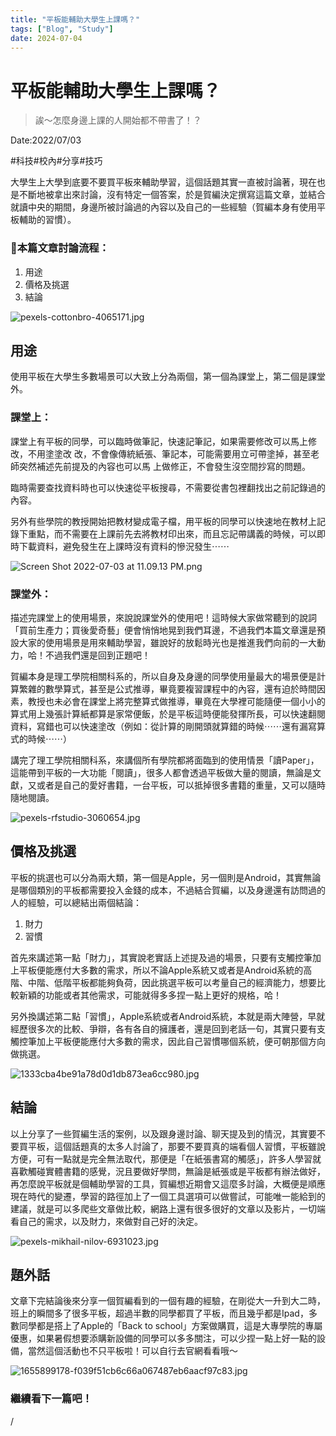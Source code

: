 ```yaml
---
title: "平板能輔助大學生上課嗎？"
tags: ["Blog", "Study"]
date: 2024-07-04
---
```

# 平板能輔助大學生上課嗎？

> 誒～怎麼身邊上課的人開始都不帶書了！？
> 

Date:2022/07/03

#科技#校內#分享#技巧

大學生上大學到底要不要買平板來輔助學習，這個話題其實一直被討論著，現在也是不斷地被拿出來討論，沒有特定一個答案，於是賀編決定撰寫這篇文章，並結合就讀中央的期間，身邊所被討論過的內容以及自己的一些經驗（賀編本身有使用平板輔助的習慣）。

### 🧸本篇文章討論流程：

1. 用途
2. 價格及挑選
3. 結論

![pexels-cottonbro-4065171.jpg](https://github.com/NCU-FRESH/2024-blog/blob/main/%E5%B9%B3%E6%9D%BF%E8%83%BD%E8%BC%94%E5%8A%A9%E5%A4%A7%E5%AD%B8%E7%94%9F%E4%B8%8A%E8%AA%B2%E5%97%8E%EF%BC%9F/pexels-cottonbro-4065171.jpg?raw=true)

## 用途

使用平板在大學生多數場景可以大致上分為兩個，第一個為課堂上，第二個是課堂外。

### 課堂上：

課堂上有平板的同學，可以臨時做筆記，快速記筆記，如果需要修改可以馬上修改，不用塗塗改      改，不會像傳統紙張、筆記本，可能需要用立可帶塗掉，甚至老師突然補述先前提及的內容也可以馬  上做修正，不會發生沒空間抄寫的問題。

臨時需要查找資料時也可以快速從平板搜尋，不需要從書包裡翻找出之前記錄過的內容。

另外有些學院的教授開始把教材變成電子檔，用平板的同學可以快速地在教材上記錄下重點，而不需要在上課前先去將教材印出來，而且忘記帶講義的時候，可以即時下載資料，避免發生在上課時沒有資料的慘況發生⋯⋯

![Screen Shot 2022-07-03 at 11.09.13 PM.png](https://github.com/NCU-FRESH/2024-blog/blob/main/%E5%B9%B3%E6%9D%BF%E8%83%BD%E8%BC%94%E5%8A%A9%E5%A4%A7%E5%AD%B8%E7%94%9F%E4%B8%8A%E8%AA%B2%E5%97%8E%EF%BC%9F/Screen_Shot_2022-07-03_at_11.09.13_PM.png?raw=true)

### 課堂外：

描述完課堂上的使用場景，來說說課堂外的使用吧！這時候大家做常聽到的說詞「買前生產力；買後愛奇藝」便會悄悄地晃到我們耳邊，不過我們本篇文章還是預設大家的使用場景是用來輔助學習，雖說好的放鬆時光也是推進我們向前的一大動力，哈！不過我們還是回到正題吧！

賀編本身是理工學院相關科系的，所以自身及身邊的同學使用量最大的場景便是計算繁雜的數學算式，甚至是公式推導，畢竟要複習課程中的內容，還有迫於時間因素，教授也未必會在課堂上將完整算式做推導，畢竟在大學裡可能隨便一個小小的算式用上幾張計算紙都算是家常便飯，於是平板這時便能發揮所長，可以快速翻閱資料，寫錯也可以快速塗改（例如：從計算的剛開頭就算錯的時候⋯⋯還有漏寫算式的時候⋯⋯）

講完了理工學院相關科系，來講個所有學院都將面臨到的使用情景「讀Paper」，這能帶到平板的一大功能「閱讀」，很多人都會透過平板做大量的閱讀，無論是文獻，又或者是自己的愛好書籍，一台平板，可以抵掉很多書籍的重量，又可以隨時隨地閱讀。

![pexels-rfstudio-3060654.jpg](https://github.com/NCU-FRESH/2024-blog/blob/main/%E5%B9%B3%E6%9D%BF%E8%83%BD%E8%BC%94%E5%8A%A9%E5%A4%A7%E5%AD%B8%E7%94%9F%E4%B8%8A%E8%AA%B2%E5%97%8E%EF%BC%9F/pexels-rfstudio-3060654.jpg?raw=true)

## 價格及挑選

平板的挑選也可以分為兩大類，第一個是Apple，另一個則是Android，其實無論是哪個類別的平板都需要投入金錢的成本，不過結合賀編，以及身邊還有訪問過的人的經驗，可以總結出兩個結論：

1. 財力
2. 習慣

首先來講述第一點「財力」，其實說老實話上述提及過的場景，只要有支觸控筆加上平板便能應付大多數的需求，所以不論Apple系統又或者是Android系統的高階、中階、低階平板都能夠負荷，因此挑選平板可以考量自己的經濟能力，想要比較新穎的功能或者其他需求，可能就得多多捏一點上更好的規格，哈！

另外換講述第二點「習慣」，Apple系統或者Android系統，本就是兩大陣營，早就經歷很多次的比較、爭辯，各有各自的擁護者，還是回到老話一句，其實只要有支觸控筆加上平板便能應付大多數的需求，因此自己習慣哪個系統，便可朝那個方向做挑選。

![1333cba4be91a78d0d1db873ea6cc980.jpg](https://github.com/NCU-FRESH/2024-blog/blob/main/%E5%B9%B3%E6%9D%BF%E8%83%BD%E8%BC%94%E5%8A%A9%E5%A4%A7%E5%AD%B8%E7%94%9F%E4%B8%8A%E8%AA%B2%E5%97%8E%EF%BC%9F/1333cba4be91a78d0d1db873ea6cc980.jpg?raw=true)

## 結論

以上分享了一些賀編生活的案例，以及跟身邊討論、聊天提及到的情況，其實要不要買平板，這個話題真的太多人討論了，那要不要買真的端看個人習慣，平板雖說方便，可有一點就是完全無法取代，那便是「在紙張書寫的觸感」，許多人學習就喜歡觸碰實體書籍的感覺，況且要做好學問，無論是紙張或是平板都有辦法做好，再怎麼說平板就是個輔助學習的工具，賀編想近期會又這麼多討論，大概便是順應現在時代的變遷，學習的路徑加上了一個工具選項可以做嘗試，可能唯一能給到的建議，就是可以多爬些文章做比較，網路上還有很多很好的文章以及影片，一切端看自己的需求，以及財力，來做對自己好的決定。

![pexels-mikhail-nilov-6931023.jpg](https://github.com/NCU-FRESH/2024-blog/blob/main/%E5%B9%B3%E6%9D%BF%E8%83%BD%E8%BC%94%E5%8A%A9%E5%A4%A7%E5%AD%B8%E7%94%9F%E4%B8%8A%E8%AA%B2%E5%97%8E%EF%BC%9F/pexels-mikhail-nilov-6931023.jpg?raw=true)

## 題外話

文章下完結論後來分享一個賀編看到的一個有趣的經驗，在剛從大一升到大二時，班上的瞬間多了很多平板，超過半數的同學都買了平板，而且幾乎都是Ipad，多數同學都是搭上了Apple的「Back to school」方案做購買，這是大專學院的專屬優惠，如果暑假想要添購新設備的同學可以多多關注，可以少捏一點上好一點的設備，當然這個活動也不只平板啦！可以自行去官網看看哦～

![1655899178-f039f51cb6c66a067487eb6aacf97c83.jpg](https://github.com/NCU-FRESH/2024-blog/blob/main/%E5%B9%B3%E6%9D%BF%E8%83%BD%E8%BC%94%E5%8A%A9%E5%A4%A7%E5%AD%B8%E7%94%9F%E4%B8%8A%E8%AA%B2%E5%97%8E%EF%BC%9F/1655899178-f039f51cb6c66a067487eb6aacf97c83.jpg?raw=true)

### 繼續看下一篇吧！

[](https://ncufresh.ncu.edu.tw/blog/life/?postId=35a510b8-a99f-4d01-ace8-cb962debee95)

/
